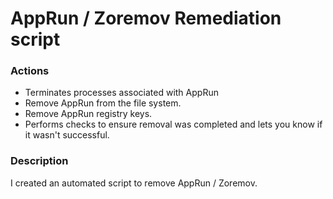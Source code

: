 # AppRun / Zoremov Remediation script

### Actions
- Terminates processes associated with AppRun
- Remove AppRun from the file system.
- Remove AppRun registry keys.
- Performs checks to ensure removal was completed and lets you know if it wasn't successful.

### Description

I created an automated script to remove AppRun / Zoremov.

